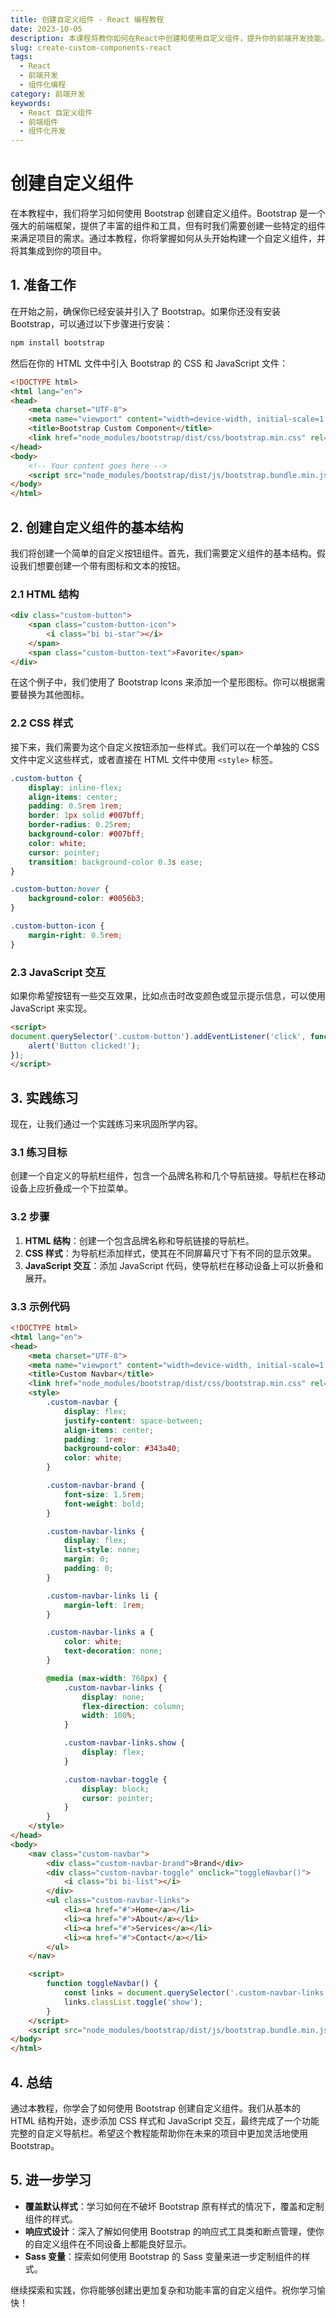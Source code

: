 ```yaml
---
title: 创建自定义组件 - React 编程教程
date: 2023-10-05
description: 本课程将教你如何在React中创建和使用自定义组件，提升你的前端开发技能。
slug: create-custom-components-react
tags:
  - React
  - 前端开发
  - 组件化编程
category: 前端开发
keywords:
  - React 自定义组件
  - 前端组件
  - 组件化开发
---
```


# 创建自定义组件

在本教程中，我们将学习如何使用 Bootstrap 创建自定义组件。Bootstrap 是一个强大的前端框架，提供了丰富的组件和工具，但有时我们需要创建一些特定的组件来满足项目的需求。通过本教程，你将掌握如何从头开始构建一个自定义组件，并将其集成到你的项目中。

## 1. 准备工作

在开始之前，确保你已经安装并引入了 Bootstrap。如果你还没有安装 Bootstrap，可以通过以下步骤进行安装：

```bash
npm install bootstrap
```

然后在你的 HTML 文件中引入 Bootstrap 的 CSS 和 JavaScript 文件：

```html
<!DOCTYPE html>
<html lang="en">
<head>
    <meta charset="UTF-8">
    <meta name="viewport" content="width=device-width, initial-scale=1.0">
    <title>Bootstrap Custom Component</title>
    <link href="node_modules/bootstrap/dist/css/bootstrap.min.css" rel="stylesheet">
</head>
<body>
    <!-- Your content goes here -->
    <script src="node_modules/bootstrap/dist/js/bootstrap.bundle.min.js"></script>
</body>
</html>
```

## 2. 创建自定义组件的基本结构

我们将创建一个简单的自定义按钮组件。首先，我们需要定义组件的基本结构。假设我们想要创建一个带有图标和文本的按钮。

### 2.1 HTML 结构

```html
<div class="custom-button">
    <span class="custom-button-icon">
        <i class="bi bi-star"></i>
    </span>
    <span class="custom-button-text">Favorite</span>
</div>
```

在这个例子中，我们使用了 Bootstrap Icons 来添加一个星形图标。你可以根据需要替换为其他图标。

### 2.2 CSS 样式

接下来，我们需要为这个自定义按钮添加一些样式。我们可以在一个单独的 CSS 文件中定义这些样式，或者直接在 HTML 文件中使用 `<style>` 标签。

```css
.custom-button {
    display: inline-flex;
    align-items: center;
    padding: 0.5rem 1rem;
    border: 1px solid #007bff;
    border-radius: 0.25rem;
    background-color: #007bff;
    color: white;
    cursor: pointer;
    transition: background-color 0.3s ease;
}

.custom-button:hover {
    background-color: #0056b3;
}

.custom-button-icon {
    margin-right: 0.5rem;
}
```

### 2.3 JavaScript 交互

如果你希望按钮有一些交互效果，比如点击时改变颜色或显示提示信息，可以使用 JavaScript 来实现。

```html
<script>
document.querySelector('.custom-button').addEventListener('click', function() {
    alert('Button clicked!');
});
</script>
```

## 3. 实践练习

现在，让我们通过一个实践练习来巩固所学内容。

### 3.1 练习目标

创建一个自定义的导航栏组件，包含一个品牌名称和几个导航链接。导航栏在移动设备上应折叠成一个下拉菜单。

### 3.2 步骤

1. **HTML 结构**：创建一个包含品牌名称和导航链接的导航栏。
2. **CSS 样式**：为导航栏添加样式，使其在不同屏幕尺寸下有不同的显示效果。
3. **JavaScript 交互**：添加 JavaScript 代码，使导航栏在移动设备上可以折叠和展开。

### 3.3 示例代码

```html
<!DOCTYPE html>
<html lang="en">
<head>
    <meta charset="UTF-8">
    <meta name="viewport" content="width=device-width, initial-scale=1.0">
    <title>Custom Navbar</title>
    <link href="node_modules/bootstrap/dist/css/bootstrap.min.css" rel="stylesheet">
    <style>
        .custom-navbar {
            display: flex;
            justify-content: space-between;
            align-items: center;
            padding: 1rem;
            background-color: #343a40;
            color: white;
        }

        .custom-navbar-brand {
            font-size: 1.5rem;
            font-weight: bold;
        }

        .custom-navbar-links {
            display: flex;
            list-style: none;
            margin: 0;
            padding: 0;
        }

        .custom-navbar-links li {
            margin-left: 1rem;
        }

        .custom-navbar-links a {
            color: white;
            text-decoration: none;
        }

        @media (max-width: 768px) {
            .custom-navbar-links {
                display: none;
                flex-direction: column;
                width: 100%;
            }

            .custom-navbar-links.show {
                display: flex;
            }

            .custom-navbar-toggle {
                display: block;
                cursor: pointer;
            }
        }
    </style>
</head>
<body>
    <nav class="custom-navbar">
        <div class="custom-navbar-brand">Brand</div>
        <div class="custom-navbar-toggle" onclick="toggleNavbar()">
            <i class="bi bi-list"></i>
        </div>
        <ul class="custom-navbar-links">
            <li><a href="#">Home</a></li>
            <li><a href="#">About</a></li>
            <li><a href="#">Services</a></li>
            <li><a href="#">Contact</a></li>
        </ul>
    </nav>

    <script>
        function toggleNavbar() {
            const links = document.querySelector('.custom-navbar-links');
            links.classList.toggle('show');
        }
    </script>
    <script src="node_modules/bootstrap/dist/js/bootstrap.bundle.min.js"></script>
</body>
</html>
```

## 4. 总结

通过本教程，你学会了如何使用 Bootstrap 创建自定义组件。我们从基本的 HTML 结构开始，逐步添加 CSS 样式和 JavaScript 交互，最终完成了一个功能完整的自定义导航栏。希望这个教程能帮助你在未来的项目中更加灵活地使用 Bootstrap。

## 5. 进一步学习

- **覆盖默认样式**：学习如何在不破坏 Bootstrap 原有样式的情况下，覆盖和定制组件的样式。
- **响应式设计**：深入了解如何使用 Bootstrap 的响应式工具类和断点管理，使你的自定义组件在不同设备上都能良好显示。
- **Sass 变量**：探索如何使用 Bootstrap 的 Sass 变量来进一步定制组件的样式。

继续探索和实践，你将能够创建出更加复杂和功能丰富的自定义组件。祝你学习愉快！